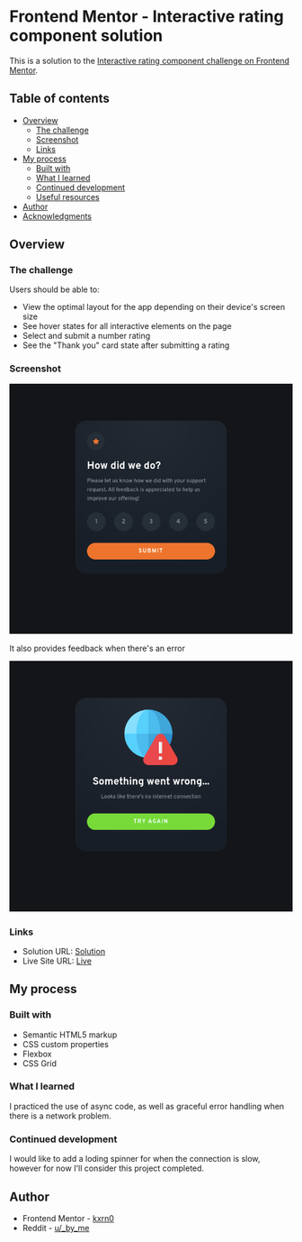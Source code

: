 # Frontend Mentor - Interactive rating component solution

This is a solution to the [Interactive rating component challenge on Frontend Mentor](https://www.frontendmentor.io/challenges/interactive-rating-component-koxpeBUmI).

## Table of contents

- [Overview](#overview)
  - [The challenge](#the-challenge)
  - [Screenshot](#screenshot)
  - [Links](#links)
- [My process](#my-process)
  - [Built with](#built-with)
  - [What I learned](#what-i-learned)
  - [Continued development](#continued-development)
  - [Useful resources](#useful-resources)
- [Author](#author)
- [Acknowledgments](#acknowledgments)

## Overview

### The challenge

Users should be able to:

- View the optimal layout for the app depending on their device's screen size
- See hover states for all interactive elements on the page
- Select and submit a number rating
- See the "Thank you" card state after submitting a rating

### Screenshot

![shot of the screen](./images/cmp.png)

It also provides feedback when there's an error

![screen of the shooting](./images/cmp_0.png)

### Links

- Solution URL: [Solution](https://github.com/kxrn0/Front-End-Challenges/tree/main/interactive_rating_component)
- Live Site URL: [Live](https://kxrn0.github.io/Front-End-Challenges/interactive_rating_component/index.html)

## My process

### Built with

- Semantic HTML5 markup
- CSS custom properties
- Flexbox
- CSS Grid

### What I learned

I practiced the use of async code, as well as graceful error handling when there is a network problem.

### Continued development

I would like to add a loding spinner for when the connection is slow, however for now I'll consider this project completed.

## Author

- Frontend Mentor - [kxrn0](https://www.frontendmentor.io/profile/kxrn0)
- Reddit - [u/_by_me](https://ol.reddit.com/u/_by_me)